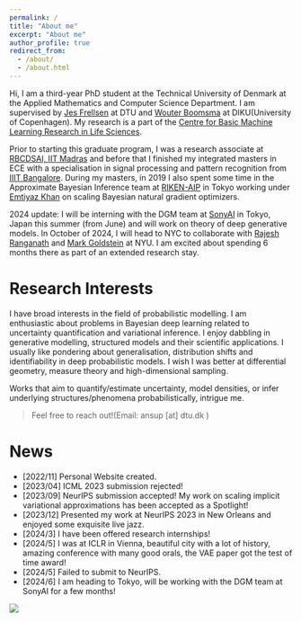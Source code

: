 ```yaml
---
permalink: /
title: "About me"
excerpt: "About me"
author_profile: true
redirect_from: 
  - /about/
  - /about.html
---
```


Hi, 
I am a third-year PhD student at the Technical University of Denmark at the Applied Mathematics and Computer Science Department. I am supervised by [Jes Frellsen](https://frellsen.org/) at DTU and [Wouter Boomsma](https://ku-bioml.github.io/people/#wouter) at DIKU(University of Copenhagen). My research is a part of the [Centre for Basic Machine Learning Research in Life Sciences](https://www.mlls.dk/).

Prior to starting this graduate program, I was a research associate at [RBCDSAI, IIT Madras](https://rbcdsai.iitm.ac.in/) and before that I finished my integrated masters in ECE with a specialisation in signal processing and pattern recognition from [IIIT Bangalore](https://iiitb.ac.in/). During my masters, in 2019 I also spent some time in the Approximate Bayesian Inference team at [RIKEN-AIP](https://www.riken.jp/en/research/labs/aip/) in Tokyo working under [Emtiyaz Khan](https://emtiyaz.github.io/) on scaling Bayesian natural gradient optimizers.

2024 update: I will be interning with the DGM team at [SonyAI](https://ai.sony/) in Tokyo, Japan this summer (from June) and will work on theory of deep generative models. In October of 2024, I will head to NYC to collaborate with [Rajesh Ranganath](https://cims.nyu.edu/~rajeshr/) and [Mark Goldstein](https://marikgoldstein.github.io/) at NYU. I am excited about spending 6 months there as part of an extended research stay.

# Research Interests 

I have broad interests in the field of probabilistic modelling. I am enthusiastic about problems in Bayesian deep learning related to uncertainty quantification and variational inference. I enjoy dabbling in generative modelling, structured models and their scientific applications. I usually like pondering about generalisation, distribution shifts and identifiability in deep probabilistic models. I wish I was better at differential geometry, measure theory and high-dimensional sampling.

Works that aim to quantify/estimate uncertainty, model densities, or infer underlying structures/phenomena probabilistically, intrigue me. 


> Feel free to reach out!(Email: ansup [at] dtu.dk )


[comment]: <> (# Contact )

# News

- [2022/11] Personal Website created.
- [2023/04] ICML 2023 submission rejected!
- [2023/09] NeurIPS submission accepted! My work on scaling implicit variational approximations has been accepted as a Spotlight!
- [2023/12] Presented my work at NeurIPS 2023 in New Orleans and enjoyed some exquisite live jazz.
- [2024/3] I have been offered research internships!
- [2024/5] I was at ICLR in Vienna, beautiful city with a lot of history, amazing conference with many good orals, the VAE paper got the test of time award!
- [2024/5] Failed to submit to NeurIPS.
- [2024/6] I am heading to Tokyo, will be working with the DGM team at SonyAI for a few months! 

<a href='https://clustrmaps.com/site/1brm2'  title='Visit tracker'><img src='//clustrmaps.com/map_v2.png?cl=ffffff&w=a&t=n&d=rhuIdLn9vUpFRvGiO0jZm6wlIkrJngsYtbAm3XuBg4k&co=4a5156'/></a>
